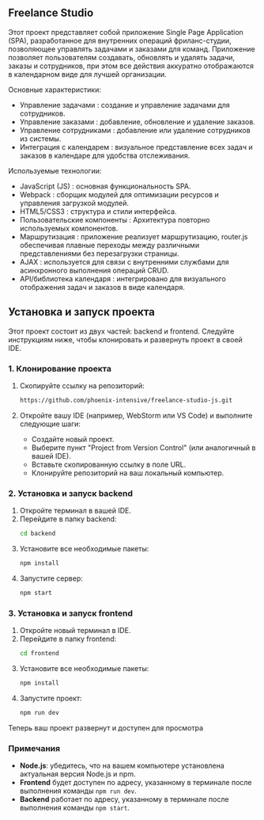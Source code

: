 ## Freelance Studio

Этот проект представляет собой приложение Single Page Application (SPA), разработанное для внутренних операций фриланс-студии, позволяющее управлять задачами и заказами для команд.
Приложение позволяет пользователям создавать, обновлять и удалять задачи, заказы и сотрудников, при этом все действия аккуратно отображаются в календарном виде для лучшей организации.

Основные характеристики:
* Управление задачами : создание и управление задачами для сотрудников.
* Управление заказами : добавление, обновление и удаление заказов.
* Управление сотрудниками : добавление или удаление сотрудников из системы.
* Интеграция с календарем : визуальное представление всех задач и заказов в календаре для удобства отслеживания.
  
Используемые технологии:
* JavaScript (JS) : основная функциональность SPA.
* Webpack : сборщик модулей для оптимизации ресурсов и управления загрузкой модулей.
* HTML5/CSS3 : структура и стили интерфейса.
* Пользовательские компоненты : Архитектура повторно используемых компонентов.
* Маршрутизация : приложение реализует маршрутизацию, router.js обеспечивая плавные переходы между различными представлениями без перезагрузки страницы.
* AJAX : используется для связи с внутренними службами для асинхронного выполнения операций CRUD.
* API/библиотека календаря : интегрировано для визуального отображения задач и заказов в виде календаря.


## Установка и запуск проекта

Этот проект состоит из двух частей: backend и frontend. Следуйте инструкциям ниже, чтобы клонировать и развернуть проект в своей IDE.

### 1. Клонирование проекта

1. Скопируйте ссылку на репозиторий:  
   ```bash
   https://github.com/phoenix-intensive/freelance-studio-js.git
   ```

2. Откройте вашу IDE (например, WebStorm или VS Code) и выполните следующие шаги:
   - Создайте новый проект.
   - Выберите пункт "Project from Version Control" (или аналогичный в вашей IDE).
   - Вставьте скопированную ссылку в поле URL.
   - Клонируйте репозиторий на ваш локальный компьютер.

### 2. Установка и запуск backend

1. Откройте терминал в вашей IDE.
2. Перейдите в папку backend:
   ```bash
   cd backend
   ```
3. Установите все необходимые пакеты:
   ```bash
   npm install
   ```
4. Запустите сервер:
   ```bash
   npm start
   ```

### 3. Установка и запуск frontend

1. Откройте новый терминал в IDE.
2. Перейдите в папку frontend:
   ```bash
   cd frontend
   ```
3. Установите все необходимые пакеты:
   ```bash
   npm install
   ```
4. Запустите проект:
   ```bash
   npm run dev
   ```

Теперь ваш проект развернут и доступен для просмотра

### Примечания

- **Node.js**: убедитесь, что на вашем компьютере установлена актуальная версия Node.js и npm.
- **Frontend** будет доступен по адресу, указанному в терминале после выполнения команды `npm run dev`.
- **Backend** работает по адресу, указанному в терминале после выполнения команды `npm start`.
